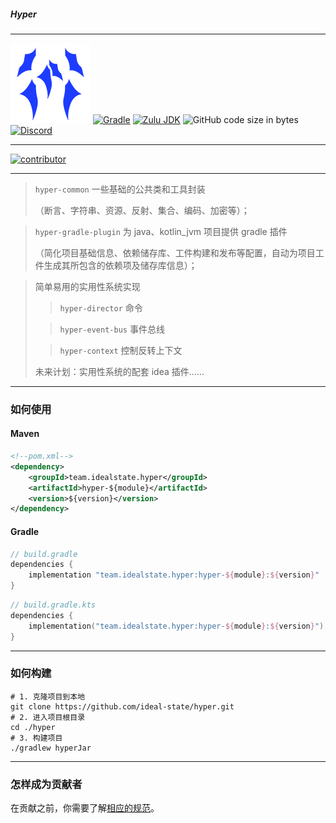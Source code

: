 ##### Hyper

------------------------------------------------------------------------------

<img src="./.idea/icon.png" alt="Hyper LOGO" width="" height="auto"></img>
[![Gradle](https://img.shields.io/badge/Gradle-v8%2E5-g?logo=gradle&style=flat-square)](https://gradle.org/)
[![Zulu JDK](https://img.shields.io/badge/Zulu%20JDK-8-blue?style=flat-square)](https://www.azul.com/downloads/?package=jdk#zulu)
![GitHub code size in bytes](https://img.shields.io/github/languages/code-size/ideal-state/hyper?style=flat-square&logo=github)
[![Discord](https://img.shields.io/discord/1191122625389396098?style=flat-square&logo=discord)](https://discord.gg/DdGhNzAu2r)

[//]: # (![GitHub Actions Workflow Status]&#40;https://img.shields.io/github/actions/workflow/status/ideal-state/hyper/release.yml?style=flat-square&#41;)
[//]: # (![GitHub Release]&#40;https://img.shields.io/github/v/release/ideal-state/hyper?style=flat-square&#41;)

------------------------------------------------------------------------------

<a href="https://github.com/ideal-state/hyper/graphs/contributors">
  <img src="https://contrib.rocks/image?repo=ideal-state/hyper" alt="contributor" width="36px" height="auto" />
</a>

------------------------------------------------------------------------------

> `hyper-common` 一些基础的公共类和工具封装
> 
> （断言、字符串、资源、反射、集合、编码、加密等）；

> `hyper-gradle-plugin` 为 java、kotlin_jvm 项目提供 gradle 插件
> 
> （简化项目基础信息、依赖储存库、工件构建和发布等配置，自动为项目工件生成其所包含的依赖项及储存库信息）；

> 简单易用的实用性系统实现
> 
>> `hyper-director` 命令
>
>> `hyper-event-bus` 事件总线
>
>> `hyper-context` 控制反转上下文
>
> 未来计划：实用性系统的配套 idea 插件……

------------------------------------------------------------------------------

### 如何使用

#### Maven
```xml
<!--pom.xml-->
<dependency>
    <groupId>team.idealstate.hyper</groupId>
    <artifactId>hyper-${module}</artifactId>
    <version>${version}</version>
</dependency>
```

#### Gradle
```groovy
// build.gradle
dependencies {
    implementation "team.idealstate.hyper:hyper-${module}:${version}"
}
```
```kotlin
// build.gradle.kts
dependencies {
    implementation("team.idealstate.hyper:hyper-${module}:${version}")
}
```

------------------------------------------------------------------------------

### 如何构建

```shell
# 1. 克隆项目到本地
git clone https://github.com/ideal-state/hyper.git
# 2. 进入项目根目录
cd ./hyper
# 3. 构建项目
./gradlew hyperJar
```

------------------------------------------------------------------------------

### 怎样成为贡献者

在贡献之前，你需要了解[相应的规范](https://github.com/ideal-state/.github/blob/main/profile/README.md)。
